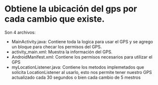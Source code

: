 # Obtiene la ubicación del gps por cada cambio que existe.
Son 4 archivos:

* MainActivity.java: Contiene toda la logica para usar el GPS y se agrego un bloque para checar los permisos del GPS.
* activity_main.xml: Muestra la información del GPS.
* AndroidManifest.xml: Contiene los permisos necesarios para utilizar el GPS
* myLocationListener.java: Contiene los metodos implemetados que solicita LocationListener al usarlo, esto nos permite tener nuestro GPS actualizado cada 30 segundos o bien cada cambio de 5 mestros
